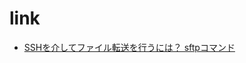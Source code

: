 # link
- [SSHを介してファイル転送を行うには？ sftpコマンド](https://atmarkit.itmedia.co.jp/ait/articles/1505/20/news004.html#:~:text=%E3%81%99%E3%82%8B%E3%81%AB%E3%81%AF%EF%BC%9F-,sftp%E3%82%B3%E3%83%9E%E3%83%B3%E3%83%89%E3%81%AE%E6%A6%82%E8%A6%81,%E6%80%A7%E3%81%8C%E7%A2%BA%E4%BF%9D%E3%81%95%E3%82%8C%E3%81%BE%E3%81%99%E3%80%82)
